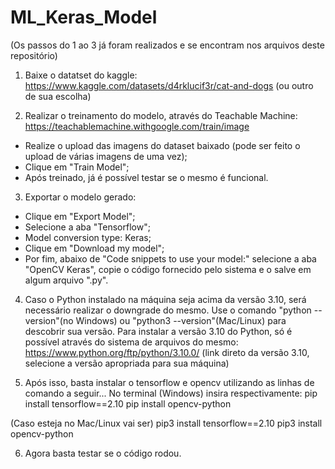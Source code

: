 # ML_Keras_Model

(Os passos do 1 ao 3 já foram realizados e se encontram nos arquivos deste repositório)

1. Baixe o datatset do kaggle: https://www.kaggle.com/datasets/d4rklucif3r/cat-and-dogs (ou outro de sua escolha)

2. Realizar o treinamento do modelo, através do Teachable Machine: https://teachablemachine.withgoogle.com/train/image
- Realize o upload das imagens do dataset baixado (pode ser feito o upload de várias imagens de uma vez);
- Clique em "Train Model";
- Após treinado, já é possível testar se o mesmo é funcional.

3. Exportar o modelo gerado:
- Clique em "Export Model";
- Selecione a aba "Tensorflow";
- Model conversion type: Keras;
- Clique em "Download my model";
- Por fim, abaixo de "Code snippets to use your model:" selecione a aba "OpenCV Keras", copie o código fornecido pelo sistema e o salve em algum arquivo ".py".

4. Caso o Python instalado na máquina seja acima da versão 3.10, será necessário realizar o downgrade do mesmo. Use o comando "python --version"(no Windows) ou "python3 --version"(Mac/Linux) para descobrir sua versão.
Para instalar a versão 3.10 do Python, só é possível através do sistema de arquivos do mesmo: https://www.python.org/ftp/python/3.10.0/ (link direto da versão 3.10, selecione a versão apropriada para sua máquina)

5. Após isso, basta instalar o tensorflow e opencv utilizando as linhas de comando a seguir...
No terminal (Windows) insira respectivamente:
pip install tensorflow==2.10
pip install opencv-python

(Caso esteja no Mac/Linux vai ser)
pip3 install tensorflow==2.10
pip3 install opencv-python

6. Agora basta testar se o código rodou.
